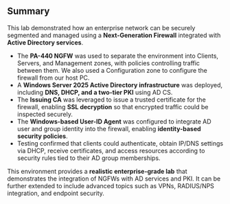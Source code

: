 ## Summary
This lab demonstrated how an enterprise network can be securely segmented and managed using a **Next-Generation Firewall** integrated with **Active Directory services**.

- The **PA-440 NGFW** was used to separate the environment into Clients, Servers, and Management zones, with policies controlling traffic between them. We also used a Configuration zone to configure the firewall from our host PC.
- A **Windows Server 2025 Active Directory infrastructure** was deployed, including **DNS, DHCP, and a two-tier PKI** using AD CS.
- The **Issuing CA** was leveraged to issue a trusted certificate for the firewall, enabling **SSL decryption** so that encrypted traffic could be inspected securely.
- The **Windows-based User-ID Agent** was configured to integrate AD user and group identity into the firewall, enabling **identity-based security policies**.  
- Testing confirmed that clients could authenticate, obtain IP/DNS settings via DHCP, receive certificates, and access resources according to security rules tied to their AD group memberships.  

This environment provides a **realistic enterprise-grade lab** that demonstrates the integration of NGFWs with AD services and PKI. It can be further extended to include advanced topics such as VPNs, RADIUS/NPS integration, and endpoint security.
